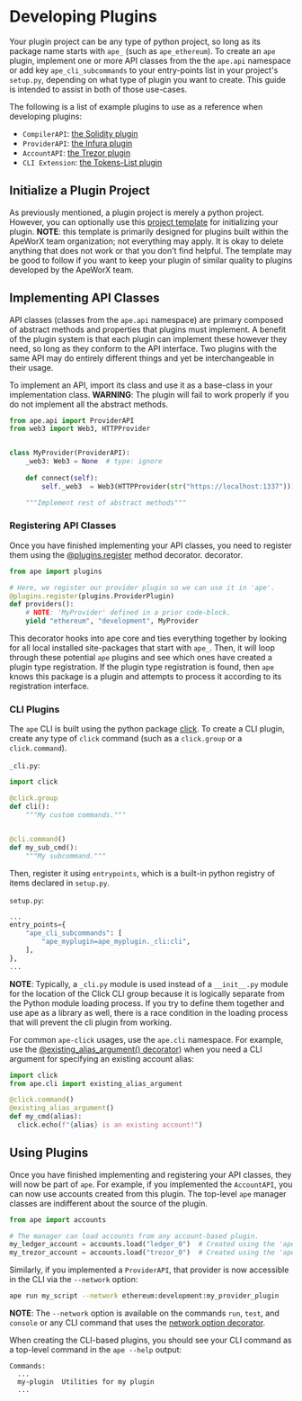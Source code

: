 # Developing Plugins

Your plugin project can be any type of python project, so long as its package name starts with `ape_` (such as 
`ape_ethereum`). To create an `ape` plugin, implement one or more API classes from the the `ape.api` namespace or add 
key `ape_cli_subcommands` to your entry-points list in your project's `setup.py`, depending on what type of plugin you 
want to create. This guide is intended to assist in both of those use-cases.

The following is a list of example plugins to use as a reference when developing plugins:

* `CompilerAPI`: [the Solidity plugin](https://github.com/apeworx/ape-solidity)
* `ProviderAPI`: [the Infura plugin](https://github.com/apeworx/ape-infura)
* `AccountAPI`: [the Trezor plugin](https://github.com/apeworx/ape-trezor)
* `CLI Extension`: [the Tokens-List plugin](https://github.com/apeworx/ape-tokens)

## Initialize a Plugin Project

As previously mentioned, a plugin project is merely a python project. However, you can optionally use this 
[project template](https://github.com/ApeWorX/project-template) for initializing your plugin. **NOTE**: this template 
is primarily designed for plugins built within the ApeWorX team organization; not everything may apply. It is okay to 
delete anything that does not work or that you don't find helpful. The template may be good to follow if you want to 
keep your plugin of similar quality to plugins developed by the ApeWorX team.

## Implementing API Classes

API classes (classes from the `ape.api` namespace) are primary composed of abstract methods and properties that plugins 
must implement. A benefit of the plugin system is that each plugin can implement these however they need, so long as 
they conform to the API interface. Two plugins with the same API may do entirely different things and yet be 
interchangeable in their usage.

To implement an API, import its class and use it as a base-class in your implementation class. **WARNING**: The plugin 
will fail to work properly if you do not implement all the abstract methods.

```python
from ape.api import ProviderAPI
from web3 import Web3, HTTPProvider


class MyProvider(ProviderAPI):
    _web3: Web3 = None  # type: ignore
    
    def connect(self):
        self._web3  = Web3(HTTPProvider(str("https://localhost:1337")))

    """Implement rest of abstract methods"""
```

### Registering API Classes

Once you have finished implementing your API classes, you need to register them using the 
[@plugins.register](../methoddocs/plugins.html#ape.plugins.register) method decorator.
decorator.

```python
from ape import plugins

# Here, we register our provider plugin so we can use it in 'ape'.
@plugins.register(plugins.ProviderPlugin)
def providers():
    # NOTE: 'MyProvider' defined in a prior code-block.
    yield "ethereum", "development", MyProvider
```

This decorator hooks into ape core and ties everything together by looking for all local installed site-packages that 
start with `ape_`. Then, it will loop through these potential `ape` plugins and see which ones have created a plugin 
type registration. If the plugin type registration is found, then `ape` knows this package is a plugin and attempts to 
process it according to its registration interface.

### CLI Plugins

The `ape` CLI is built using the python package [click](https://palletsprojects.com/p/click/). To create a CLI plugin,
create any type of `click` command (such as a `click.group` or a `click.command`).

`_cli.py`:

```python
import click

@click.group
def cli():
    """My custom commands."""


@cli.command()
def my_sub_cmd():
    """My subcommand."""
```

Then, register it using `entrypoints`, which is a built-in python registry of items declared in `setup.py`.

`setup.py`:

```python
...
entry_points={
    "ape_cli_subcommands": [
        "ape_myplugin=ape_myplugin._cli:cli",
    ],
},
...
```

**NOTE**: Typically, a `_cli.py` module is used instead of a `__init__.py` module for the location of the Click CLI 
group because it is logically separate from the Python module loading process. If you try to define them together and 
use ape as a library as well, there is a race condition in the loading process that will prevent the cli plugin from 
working.

For common `ape-click` usages, use the `ape.cli` namespace. For example, use the 
[@existing_alias_argument() decorator](../methoddocs/cli.html#ape.cli.arguments.existing_alias_argument)) when you need 
a CLI argument for specifying an existing account alias:

```python
import click
from ape.cli import existing_alias_argument

@click.command()
@existing_alias_argument()
def my_cmd(alias):
  click.echo(f"{alias} is an existing account!")
```

## Using Plugins

Once you have finished implementing and registering your API classes, they will now be part of `ape`. For example, 
if you implemented the `AccountAPI`, you can now use accounts created from this plugin. The top-level `ape` manager 
classes are indifferent about the source of the plugin.

```python
from ape import accounts

# The manager can load accounts from any account-based plugin.
my_ledger_account = accounts.load("ledger_0")  # Created using the 'ape-ledger' plugin
my_trezor_account = accounts.load("trezor_0")  # Created using the 'ape-trezor' plugin
```

Similarly, if you implemented a `ProviderAPI`, that provider is now accessible in the CLI via the `--network` option:

```bash
ape run my_script --network ethereum:development:my_provider_plugin
```

**NOTE**: The `--network` option is available on the commands `run`, `test`, and `console` or any CLI command that 
uses the [network option decorator](../methoddocs/cli.html?highlight=network_option#ape.cli.options.network_option).

When creating the CLI-based plugins, you should see your CLI command as a top-level command in the `ape --help` output:

```
Commands:
  ...
  my-plugin  Utilities for my plugin
  ...
```

